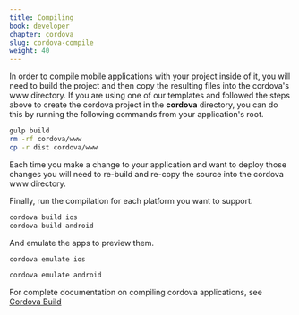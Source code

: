 ```yaml
---
title: Compiling
book: developer
chapter: cordova
slug: cordova-compile
weight: 40
---
```

In order to compile mobile applications with your project inside of it, you will need to build the project and then copy the resulting files into the cordova's www directory. If you are using one of our templates and followed the steps above to create the cordova project in the **cordova** directory, you can do this by running the following commands from your application's root.

```bash
gulp build
rm -rf cordova/www
cp -r dist cordova/www
```

Each time you make a change to your application and want to deploy those changes you will need to re-build and re-copy the source into the cordova www directory.

Finally, run the compilation for each platform you want to support.

```bash
cordova build ios
cordova build android
```

And emulate the apps to preview them.

```bash
cordova emulate ios
```

```bash
cordova emulate android
```

For complete documentation on compiling cordova applications, see [Cordova Build](https://cordova.apache.org/docs/en/latest/reference/cordova-cli/index.html#cordova-build-command)
